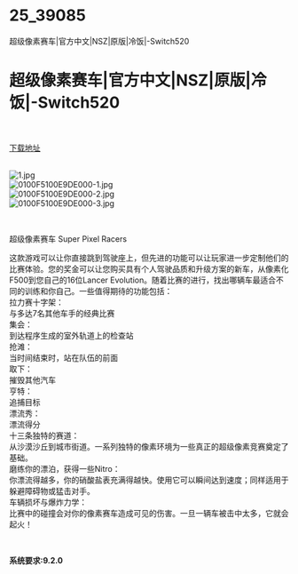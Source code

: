 # 25_39085
超级像素赛车|官方中文|NSZ|原版|冷饭|-Switch520
# 超级像素赛车|官方中文|NSZ|原版|冷饭|-Switch520
 <br/></br>
[下载地址](https://www.switch520.cc/article/39085 "下载地址")
<br/></br>

<p><img title="1.jpg" src="https://www.switch520.cc/muke_img/2022_07_22_55a6d40fb5f04.jpg" alt="1.jpg"><br>
<img title="0100F5100E9DE000-1.jpg" src="https://www.switch520.cc/muke_img/2022_07_22_7b399413af721.jpg" alt="0100F5100E9DE000-1.jpg"><br>
<img title="0100F5100E9DE000-2.jpg" src="https://www.switch520.cc/muke_img/2022_07_22_885e620a5e3d2.jpg" alt="0100F5100E9DE000-2.jpg"><br>
<img title="0100F5100E9DE000-3.jpg" src="https://www.switch520.cc/muke_img/2022_07_22_6392d1b59f97f.jpg" alt="0100F5100E9DE000-3.jpg"></p>
<p>&nbsp;</p>
<p>超级像素赛车 Super Pixel Racers</p>
<p>这款游戏可以让你直接跳到驾驶座上，但先进的功能可以让玩家进一步定制他们的比赛体验。您的奖金可以让您购买具有个人驾驶品质和升级方案的新车，从像素化F500到您自己的16位Lancer Evolution。随着比赛的进行，找出哪辆车最适合不同的训练和你自己。一些值得期待的功能包括：<br>
拉力赛十字架：<br>
与多达7名其他车手的经典比赛<br>
集会：<br>
到达程序生成的室外轨道上的检查站<br>
抢滩：<br>
当时间结束时，站在队伍的前面<br>
取下：<br>
摧毁其他汽车<br>
亨特：<br>
追捕目标<br>
漂流秀：<br>
漂流得分<br>
十三条独特的赛道：<br>
从沙漠沙丘到城市街道。一系列独特的像素环境为一些真正的超级像素竞赛奠定了基础。<br>
磨练你的漂泊，获得一些Nitro：<br>
你漂流得越多，你的硝酸盐表充满得越快。使用它可以瞬间达到速度；同样适用于躲避障碍物或猛击对手。<br>
车辆损坏与爆炸力学：<br>
比赛中的碰撞会对你的像素赛车造成可见的伤害。一旦一辆车被击中太多，它就会起火！</p>
<p>&nbsp;</p>
<p><strong>系统要求:9.2.0</strong></p>


